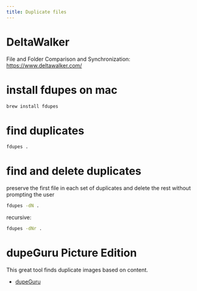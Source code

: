 ```yaml
---
title: Duplicate files
---
```


# DeltaWalker
File and Folder Comparison and Synchronization: <https://www.deltawalker.com/>

# install fdupes on mac
```bash
brew install fdupes
```

# find duplicates
```bash
fdupes .
```

# find and delete duplicates
preserve the first file in each set of duplicates and delete the rest without prompting the user
```bash
fdupes -dN .
```
recursive:
```bash
fdupes -dNr .
```

# dupeGuru Picture Edition 
This great tool finds duplicate images based on content.
* [dupeGuru](http://www.macupdate.com/app/mac/22724/dupeguru-picture-edition)
